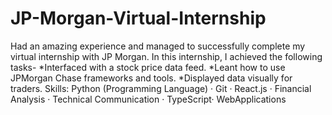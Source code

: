 # JP-Morgan-Virtual-Internship
Had an amazing experience and managed to successfully complete my virtual internship with JP Morgan.
In this internship, I achieved the following tasks-
*Interfaced with a stock price data feed.
*Leant how to use JPMorgan Chase frameworks and tools.
*Displayed data visually for traders.
Skills: Python (Programming Language) · Git · React.js · Financial Analysis · Technical Communication · TypeScript· WebApplications
